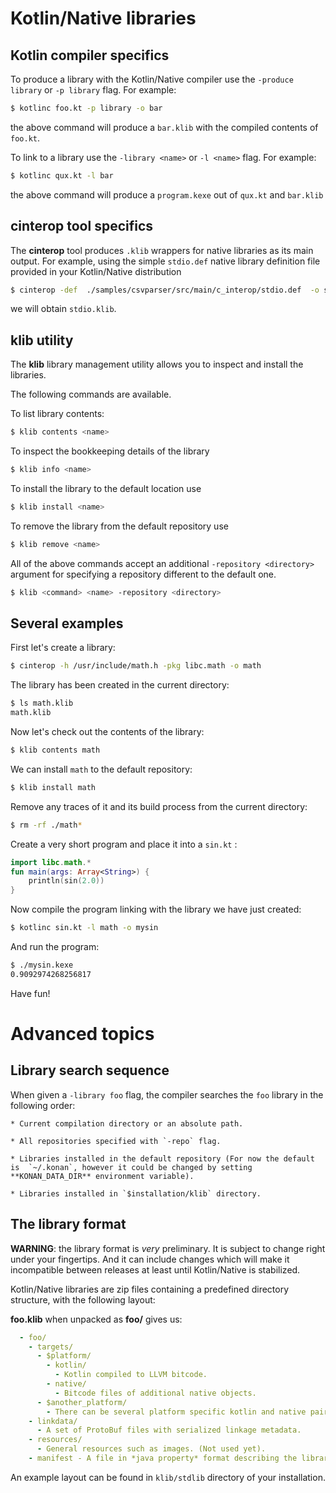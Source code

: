 # Kotlin/Native libraries

## Kotlin compiler specifics

To produce a library with the Kotlin/Native compiler use the `-produce library` or `-p library` flag. For example:

<div class="sample" markdown="1" theme="idea" mode="shell">

```bash
$ kotlinc foo.kt -p library -o bar
```

</div>

the above command will produce a `bar.klib` with the compiled contents of `foo.kt`.

To link to a library use the `-library <name>` or `-l <name>` flag. For example:

<div class="sample" markdown="1" theme="idea" mode="shell">

```bash
$ kotlinc qux.kt -l bar
```

</div>


the above command will produce a `program.kexe` out of `qux.kt` and `bar.klib`


## cinterop tool specifics

The **cinterop** tool produces `.klib` wrappers for native libraries as its main output. 
For example, using the simple `stdio.def` native library definition file provided in your Kotlin/Native distribution

<div class="sample" markdown="1" theme="idea" mode="shell">

```bash
$ cinterop -def  ./samples/csvparser/src/main/c_interop/stdio.def  -o stdio
```

</div>

we will obtain `stdio.klib`. 


## klib utility

The **klib** library management utility allows you to inspect and install the libraries.

The following commands are available.

To list library contents:

<div class="sample" markdown="1" theme="idea" mode="shell">

```bash
$ klib contents <name>
```

</div>

To inspect the bookkeeping details of the library 

<div class="sample" markdown="1" theme="idea" mode="shell">

```bash
$ klib info <name>
```

</div>

To install the library to the default location use

<div class="sample" markdown="1" theme="idea" mode="shell">

```bash
$ klib install <name>
```

</div>

To remove the library from the default repository use 

<div class="sample" markdown="1" theme="idea" mode="shell">

```bash
$ klib remove <name>
```

</div>

All of the above commands accept an additional `-repository <directory>` argument for specifying a repository different to the default one.

<div class="sample" markdown="1" theme="idea" mode="shell">

```bash
$ klib <command> <name> -repository <directory>
```

</div>


## Several examples

First let's create a library:

<div class="sample" markdown="1" theme="idea" mode="shell">

```bash
$ cinterop -h /usr/include/math.h -pkg libc.math -o math
```

</div>

The library has been created in the current directory:

<div class="sample" markdown="1" theme="idea" mode="shell">

```bash
$ ls math.klib
math.klib
```

</div>

Now let's check out the contents of the library:

<div class="sample" markdown="1" theme="idea" mode="shell">

```bash
$ klib contents math
```

</div>

We can install `math` to the default repository:

<div class="sample" markdown="1" theme="idea" mode="shell">

```bash
$ klib install math
```

</div>

Remove any traces of it and its build process from the current directory:

<div class="sample" markdown="1" theme="idea" mode="shell">

```bash
$ rm -rf ./math*
```

</div>

Create a very short program and place it into a `sin.kt` :

<div class="sample" markdown="1" theme="idea" data-highlight-only>

```kotlin
import libc.math.*
fun main(args: Array<String>) {
    println(sin(2.0))
}
```

</div>

Now compile the program linking with the library we have just created:

<div class="sample" markdown="1" theme="idea" mode="shell">

```bash
$ kotlinc sin.kt -l math -o mysin
```

</div>

And run the program:

<div class="sample" markdown="1" theme="idea" mode="shell">

```bash
$ ./mysin.kexe
0.9092974268256817
```

</div>

Have fun!

# Advanced topics

## Library search sequence

When given a `-library foo` flag, the compiler searches the `foo` library in the following order:

    * Current compilation directory or an absolute path.

    * All repositories specified with `-repo` flag.

    * Libraries installed in the default repository (For now the default is  `~/.konan`, however it could be changed by setting **KONAN_DATA_DIR** environment variable).

    * Libraries installed in `$installation/klib` directory.


## The library format

**WARNING**: the library format is *very* preliminary. It is subject to change right under your fingertips. And it can include changes which will make it incompatible between releases at least until Kotlin/Native is stabilized.

Kotlin/Native libraries are zip files containing a predefined 
directory structure, with the following layout:

**foo.klib** when unpacked as **foo/** gives us:

```yaml
  - foo/
    - targets/
      - $platform/
        - kotlin/
          - Kotlin compiled to LLVM bitcode.
        - native/
          - Bitcode files of additional native objects.
      - $another_platform/
        - There can be several platform specific kotlin and native pairs.
    - linkdata/
      - A set of ProtoBuf files with serialized linkage metadata.
    - resources/
      - General resources such as images. (Not used yet).
    - manifest - A file in *java property* format describing the library.
```

An example layout can be found in `klib/stdlib` directory of your installation.

